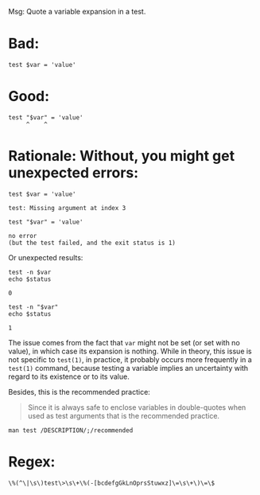 Msg: Quote a variable expansion in a test.

# Bad:

    test $var = 'value'

# Good:

    test "$var" = 'value'
         ^    ^

# Rationale: Without, you might get unexpected errors:
```fish
test $var = 'value'
```
    test: Missing argument at index 3
```fish
test "$var" = 'value'
```
    no error
    (but the test failed, and the exit status is 1)

Or unexpected results:
```fish
test -n $var
echo $status
```
    0
```fish
test -n "$var"
echo $status
```
    1

The issue  comes from  the fact  that `var`  might not  be set  (or set  with no
value), in which case its expansion is  nothing.  While in theory, this issue is
not specific to `test(1)`, in practice,  it probably occurs more frequently in a
`test(1)` command, because testing a variable implies an uncertainty with regard
to its existence or to its value.

Besides, this is the recommended practice:

   > Since it is  always safe to enclose variables in  double-quotes when used as
   > test arguments that is the recommended practice.

`man test /DESCRIPTION/;/recommended`

# Regex:

    \%(^\|\s\)test\>\s\+\%(-[bcdefgGkLnOprsStuwxz]\=\s\+\)\=\$
